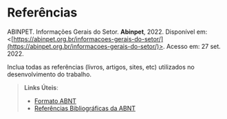 # Referências

ABINPET. Informações Gerais do Setor. **Abinpet**, 2022. Disponível em: <[https://abinpet.org.br/informacoes-gerais-do-setor/](https://abinpet.org.br/informacoes-gerais-do-setor/)>. Acesso em: 27 set. 2022.

Inclua todas as referências (livros, artigos, sites, etc) utilizados no desenvolvimento do trabalho.

> **Links Úteis**:
> - [Formato ABNT](https://www.normastecnicas.com/abnt/trabalhos-academicos/referencias/)
> - [Referências Bibliográficas da ABNT](https://comunidade.rockcontent.com/referencia-bibliografica-abnt/)
